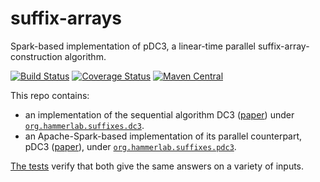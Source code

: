 # suffix-arrays
Spark-based implementation of pDC3, a linear-time parallel suffix-array-construction algorithm.

[![Build Status](https://travis-ci.org/ryan-williams/suffix-arrays.svg?branch=master)](https://travis-ci.org/ryan-williams/suffix-arrays)
[![Coverage Status](https://coveralls.io/repos/github/ryan-williams/suffix-arrays/badge.svg?branch=master)](https://coveralls.io/github/ryan-williams/suffix-arrays?branch=master)
[![Maven Central](https://img.shields.io/maven-central/v/org.hammerlab/suffix-arrays_2.11.svg?maxAge=600)](http://search.maven.org/#search%7Cga%7C1%7Corg.hammerlab%20suffix-arrays)

This repo contains:
- an implementation of the sequential algorithm DC3 ([paper](http://algo2.iti.kit.edu/documents/jacm05-revised.pdf)) under [`org.hammerlab.suffixes.dc3`](src/main/scala/org/hammerlab/suffixes/dc3).
- an Apache-Spark-based implementation of its parallel counterpart, pDC3 ([paper](http://algo2.iti.kit.edu/sanders/papers/KulSan06a.pdf)), under [`org.hammerlab.suffixes.pdc3`](src/main/scala/org/hammerlab/suffixes/pdc3).

[The tests](src/test/scala/org/hammerlab/suffixes) verify that both give the same answers on a variety of inputs.

